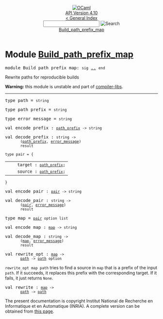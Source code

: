<!-- ((! set title API !)) ((! set documentation !)) ((! set api !)) ((! set nobreadcrumb !)) -->
<div class="api"><header><nav class="toc brand"><a class="brand" href="https://ocaml.org/"><img src="colour-logo-gray.svg" class="svg" alt="OCaml"></a></nav><nav class="toc"><div class="toc_version"><a href="/docs" id="version-select">API Version 4.10</a></div><a href="index.html">&lt; General Index</a><div class="api_search"><input type="text" name="apisearch" id="api_search" oninput="mySearch(false);" onkeypress="this.oninput();" onclick="this.oninput();" onpaste="this.oninput();">
<img src="search_icon.svg" alt="Search" class="svg" onclick="mySearch(false)"></div>
<div id="search_results"></div><div class="toc_title"><a href="#top">Build_path_prefix_map</a></div><ul></ul></nav></header>

<h1>Module <a href="type_Build_path_prefix_map.html">Build_path_prefix_map</a></h1>

<pre><span id="MODULEBuild_path_prefix_map"><span class="keyword">module</span> Build_path_prefix_map</span>: <code class="code"><span class="keyword">sig</span></code> <a href="Build_path_prefix_map.html">..</a> <code class="code"><span class="keyword">end</span></code></pre><div class="info module top">
<div class="info-desc">
<p>Rewrite paths for reproducible builds</p>

<p><b>Warning:</b> this module is unstable and part of
  <a href="Compiler_libs.html">compiler-libs</a>.</p>
</div>
</div>
<hr width="100%">

<pre><span id="TYPEpath"><span class="keyword">type</span> <code class="type"></code>path</span> = <code class="type">string</code> </pre>


<pre><span id="TYPEpath_prefix"><span class="keyword">type</span> <code class="type"></code>path_prefix</span> = <code class="type">string</code> </pre>


<pre><span id="TYPEerror_message"><span class="keyword">type</span> <code class="type"></code>error_message</span> = <code class="type">string</code> </pre>


<pre><span id="VALencode_prefix"><span class="keyword">val</span> encode_prefix</span> : <code class="type"><a href="Build_path_prefix_map.html#TYPEpath_prefix">path_prefix</a> -&gt; string</code></pre>
<pre><span id="VALdecode_prefix"><span class="keyword">val</span> decode_prefix</span> : <code class="type">string -&gt;<br>       (<a href="Build_path_prefix_map.html#TYPEpath_prefix">path_prefix</a>, <a href="Build_path_prefix_map.html#TYPEerror_message">error_message</a>)<br>       result</code></pre>
<pre><code><span id="TYPEpair"><span class="keyword">type</span> <code class="type"></code>pair</span> = {</code></pre><table class="typetable">
<tbody><tr>
<td align="left" valign="top">
<code>&nbsp;&nbsp;</code></td>
<td align="left" valign="top">
<code><span id="TYPEELTpair.target">target</span>&nbsp;: <code class="type"><a href="Build_path_prefix_map.html#TYPEpath_prefix">path_prefix</a></code>;</code></td>

</tr>
<tr>
<td align="left" valign="top">
<code>&nbsp;&nbsp;</code></td>
<td align="left" valign="top">
<code><span id="TYPEELTpair.source">source</span>&nbsp;: <code class="type"><a href="Build_path_prefix_map.html#TYPEpath_prefix">path_prefix</a></code>;</code></td>

</tr></tbody></table>
<code>}</code>



<pre><span id="VALencode_pair"><span class="keyword">val</span> encode_pair</span> : <code class="type"><a href="Build_path_prefix_map.html#TYPEpair">pair</a> -&gt; string</code></pre>
<pre><span id="VALdecode_pair"><span class="keyword">val</span> decode_pair</span> : <code class="type">string -&gt;<br>       (<a href="Build_path_prefix_map.html#TYPEpair">pair</a>, <a href="Build_path_prefix_map.html#TYPEerror_message">error_message</a>)<br>       result</code></pre>
<pre><span id="TYPEmap"><span class="keyword">type</span> <code class="type"></code>map</span> = <code class="type"><a href="Build_path_prefix_map.html#TYPEpair">pair</a> option list</code> </pre>


<pre><span id="VALencode_map"><span class="keyword">val</span> encode_map</span> : <code class="type"><a href="Build_path_prefix_map.html#TYPEmap">map</a> -&gt; string</code></pre>
<pre><span id="VALdecode_map"><span class="keyword">val</span> decode_map</span> : <code class="type">string -&gt;<br>       (<a href="Build_path_prefix_map.html#TYPEmap">map</a>, <a href="Build_path_prefix_map.html#TYPEerror_message">error_message</a>)<br>       result</code></pre>
<pre><span id="VALrewrite_opt"><span class="keyword">val</span> rewrite_opt</span> : <code class="type"><a href="Build_path_prefix_map.html#TYPEmap">map</a> -&gt;<br>       <a href="Build_path_prefix_map.html#TYPEpath">path</a> -&gt; <a href="Build_path_prefix_map.html#TYPEpath">path</a> option</code></pre><div class="info ">
<div class="info-desc">
<p><code class="code">rewrite_opt&nbsp;map&nbsp;path</code> tries to find a source in <code class="code">map</code>
    that is a prefix of the input <code class="code">path</code>. If it succeeds,
    it replaces this prefix with the corresponding target.
    If it fails, it just returns <code class="code"><span class="constructor">None</span></code>.</p>
</div>
</div>

<pre><span id="VALrewrite"><span class="keyword">val</span> rewrite</span> : <code class="type"><a href="Build_path_prefix_map.html#TYPEmap">map</a> -&gt;<br>       <a href="Build_path_prefix_map.html#TYPEpath">path</a> -&gt; <a href="Build_path_prefix_map.html#TYPEpath">path</a></code></pre>
<div class="copyright">The present documentation is copyright Institut National de Recherche en Informatique et en Automatique (INRIA). A complete version can be obtained from <a href="http://caml.inria.fr/pub/docs/manual-ocaml/">this page</a>.</div></div>